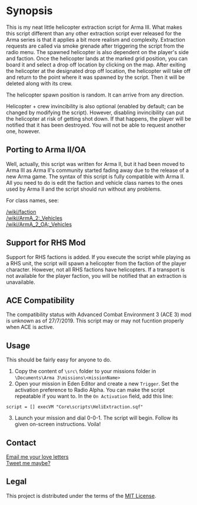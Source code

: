 Synopsis
========
This is my neat little helicopter extraction script for Arma III. What makes this script different than any other extraction script ever released for the Arma series is that it applies a bit more realism and complexity. Extraction requests are called via smoke grenade after triggering the script from the radio menu. The spawned helicopter is also dependent on the player's side and faction. Once the helicopter lands at the marked grid position, you can board it and select a drop off location by clicking on the map. After exiting the helicopter at the designated drop off location, the helicopter will take off and return to the point where it was spawned by the script. Then it will be deleted along with its crew.

The helicopter spawn position is random. It can arrive from any direction.

Helicopter + crew invincibility is also optional (enabled by default; can be changed by modifying the script). However, disabling invincibility can put the helicopter at risk of getting shot down. If that happens, the player will be notified that it has been destroyed. You will not be able to request another one, however.

Porting to Arma II/OA
---------------------
Well, actually, this script was written for Arma II, but it had been moved to Arma III as Arma II's community started fading away due to the release of a new Arma game. The syntax of this script is fully compatible with Arma II. All you need to do is edit the faction and vehicle class names to the ones used by Arma II and the script should run without any problems.

For class names, see:

[/wiki/faction](https://community.bistudio.com/wiki/faction)<br>
[/wiki/ArmA_2:_Vehicles](https://community.bistudio.com/wiki/ArmA_2:_Vehicles)<br>
[/wiki/ArmA_2_OA:_Vehicles](https://community.bistudio.com/wiki/ArmA_2_OA:_Vehicles)

Support for RHS Mod
-------------------
Support for RHS factions is added. If you execute the script while playing as a RHS unit, the script will spawn a helicopter from the faction of the player character. However, not all RHS factions have helicopters. If a transport is not available for the player faction, you will be notified that an extraction is unavailable.

ACE Compatibility
-----------------
The compatibility status with Advanced Combat Environment 3 (ACE 3) mod is unknown as of 27/7/2019. This script may or may not fucntion properly when ACE is active.

Usage
-----
This should be fairly easy for anyone to do.

1. Copy the content of `\src\` folder to your missions folder in `\Documents\Arma 3\missions\<missionName>`
2. Open your mission in Eden Editor and create a new `Trigger`. Set the activation preference to Radio Alpha. You can make the script repeatable if you want to. In the `On Activation` field, add this line:
```SQF
script = [] execVM "Core\scripts\HeliExtraction.sqf"
```
3. Launch your mission and dial 0-0-1. The script will begin. Follow its given on-screen instructions. Voila!

Contact
-------
[Email me your love letters](mailto:xviyy@aol.ca)
<br/>
[Tweet me maybe?](https://twitter.com/xviyy)

Legal
-----
This project is distributed under the terms of the [MIT License](https://opensource.org/licenses/MIT).
